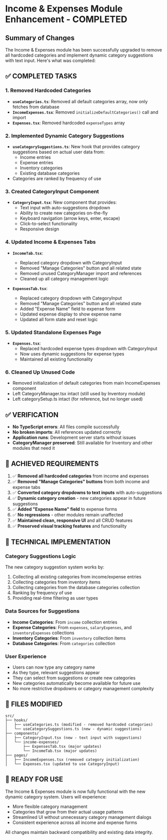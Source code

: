 # Income & Expenses Module Enhancement - COMPLETED

## Summary of Changes

The Income & Expenses module has been successfully upgraded to remove all hardcoded categories and implement dynamic category suggestions with text input. Here's what was completed:

## ✅ COMPLETED TASKS

### 1. Removed Hardcoded Categories
- **`useCategories.ts`**: Removed all default categories array, now only fetches from database
- **`IncomeExpenses.tsx`**: Removed `initializeDefaultCategories()` call and import
- **`Expenses.tsx`**: Removed hardcoded `expenseTypes` array

### 2. Implemented Dynamic Category Suggestions
- **`useCategorySuggestions.ts`**: New hook that provides category suggestions based on actual user data from:
  - Income entries
  - Expense entries  
  - Inventory categories
  - Existing database categories
- Categories are ranked by frequency of use

### 3. Created CategoryInput Component
- **`CategoryInput.tsx`**: New component that provides:
  - Text input with auto-suggestions dropdown
  - Ability to create new categories on-the-fly
  - Keyboard navigation (arrow keys, enter, escape)
  - Click-to-select functionality
  - Responsive design

### 4. Updated Income & Expenses Tabs
- **`IncomeTab.tsx`**: 
  - Replaced category dropdown with CategoryInput
  - Removed "Manage Categories" button and all related state
  - Removed unused CategoryManager import and references
  - Cleaned up all category management logic

- **`ExpensesTab.tsx`**: 
  - Replaced category dropdown with CategoryInput
  - Removed "Manage Categories" button and all related state
  - Added "Expense Name" field to expense form
  - Updated expense display to show expense name
  - Updated all form state and reset logic

### 5. Updated Standalone Expenses Page
- **`Expenses.tsx`**: 
  - Replaced hardcoded expense types dropdown with CategoryInput
  - Now uses dynamic suggestions for expense types
  - Maintained all existing functionality

### 6. Cleaned Up Unused Code
- Removed initialization of default categories from main IncomeExpenses component
- Left CategoryManager.tsx intact (still used by Inventory module)
- Left categorySetup.ts intact (for reference, but no longer used)

## ✅ VERIFICATION

- **No TypeScript errors**: All files compile successfully
- **No broken imports**: All references updated correctly  
- **Application runs**: Development server starts without issues
- **CategoryManager preserved**: Still available for Inventory and other modules that need it

## 🎯 ACHIEVED REQUIREMENTS

1. ✅ **Removed all hardcoded categories** from income and expenses
2. ✅ **Removed "Manage Categories" buttons** from both income and expense tabs
3. ✅ **Converted category dropdowns to text inputs** with auto-suggestions
4. ✅ **Dynamic category creation** - new categories appear in future suggestions
5. ✅ **Added "Expense Name" field** to expense forms
6. ✅ **No regressions** - other modules remain unaffected
7. ✅ **Maintained clean, responsive UI** and all CRUD features
8. ✅ **Preserved visual tracking features** and functionality

## 🔧 TECHNICAL IMPLEMENTATION

### Category Suggestions Logic
The new category suggestion system works by:
1. Collecting all existing categories from income/expense entries
2. Collecting categories from inventory items
3. Collecting categories from the database categories collection
4. Ranking by frequency of use
5. Providing real-time filtering as user types

### Data Sources for Suggestions
- **Income Categories**: From `income` collection entries
- **Expense Categories**: From `expenses`, `salaryExpenses`, and `inventoryExpenses` collections
- **Inventory Categories**: From `inventory` collection items
- **Database Categories**: From `categories` collection

### User Experience
- Users can now type any category name
- As they type, relevant suggestions appear
- They can select from suggestions or create new categories
- New categories automatically become available for future use
- No more restrictive dropdowns or category management complexity

## 📁 FILES MODIFIED

```
src/
├── hooks/
│   ├── useCategories.ts (modified - removed hardcoded categories)
│   └── useCategorySuggestions.ts (new - dynamic suggestions)
├── components/
│   ├── CategoryInput.tsx (new - text input with suggestions)
│   └── income-expenses/
│       ├── ExpensesTab.tsx (major updates)
│       └── IncomeTab.tsx (major updates)
├── pages/
│   ├── IncomeExpenses.tsx (removed category initialization)
│   └── Expenses.tsx (updated to use CategoryInput)
```

## 🚀 READY FOR USE

The Income & Expenses module is now fully functional with the new dynamic category system. Users will experience:
- More flexible category management
- Categories that grow from their actual usage patterns
- Streamlined UI without unnecessary category management dialogs
- Consistent experience across all income and expense forms

All changes maintain backward compatibility and existing data integrity.
